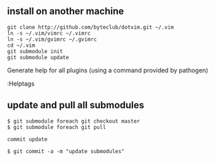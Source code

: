 install on another machine
--------------------------

	git clone http://github.com/byteclub/dotvim.git ~/.vim
	ln -s ~/.vim/vimrc ~/.vimrc
	ln -s ~/.vim/gvimrc ~/.gvimrc
	cd ~/.vim
	git submodule init
	git submodule update

Generate help for all plugins (using a command provided by pathogen)

  :Helptags


update and pull all submodules
------------------------------

	$ git submodule foreach git checkout master
	$ git submodule foreach git pull

	commit update

	$ git commit -a -m "update submodules" 

